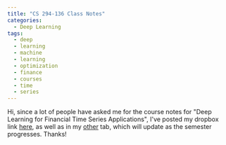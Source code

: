 ```yaml
---
title: "CS 294-136 Class Notes"
categories:
  - Deep Learning
tags:
  - deep
  - learning
  - machine
  - learning
  - optimization
  - finance
  - courses 
  - time 
  - series
---
```


Hi, since a lot of people have asked me for the course notes for "Deep Learning for Financial Time Series Applications", I've posted my dropbox link [here](https://www.dropbox.com/sh/a0qvkg4rppkc862/AACyqtRHJ-rsoZiut-ADf83fa?dl=0), as well as in my [other](https://srizzle.github.io/other/) tab, which will update as the semester progresses. Thanks!